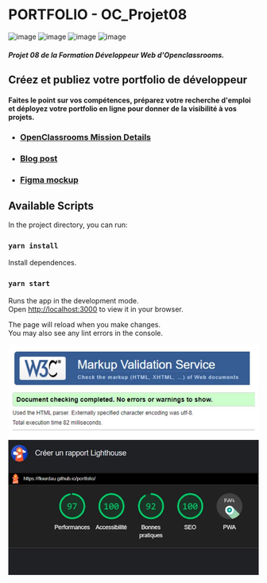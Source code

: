 #       PORTFOLIO - OC_Projet08
![image](https://img.shields.io/badge/HTML5-313131?style=for-the-badge&logo=HTML5&logoColor=FF5C00)
![image](https://img.shields.io/badge/CSS3-313131?style=for-the-badge&logo=CSS3&logoColor=0047FF)
![image](https://img.shields.io/badge/JavaScript-323330?style=for-the-badge&logo=javascript&logoColor=F7DF1E)
![image](https://img.shields.io/badge/React-313131?style=for-the-badge&logo=React&logoColor=858dba)

####    *Projet 08 de la Formation Développeur Web d'Openclassrooms.*
##      Créez et publiez votre portfolio de développeur
####    Faites le point sur vos compétences, préparez votre recherche d'emploi et déployez votre portfolio en ligne pour donner de la visibilité à vos projets.


-   ### [OpenClassrooms Mission Details](https://openclassrooms.com/fr/paths/717/projects/1335/assignment)
-   ### [Blog post](https://blog.positive-link.net/oc_projet08)
-   ### [Figma mockup](https://www.figma.com/file/Snidyc45xi6qchoOPabMA9/Maquette-Mon-Vieux-Grimoir?node-id=0%3A1)

## Available Scripts

In the project directory, you can run:

### `yarn install`

Install dependences.

### `yarn start`

Runs the app in the development mode.\
Open [http://localhost:3000](http://localhost:3000) to view it in your browser.

The page will reload when you make changes.\
You may also see any lint errors in the console.  

![W3C](./W3C.webp)  
![LightHouse](./Performances.webp)